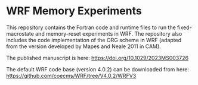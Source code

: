 # WRF Memory Experiments
This repository contains the Fortran code and runtime files to run the fixed-macrostate and memory-reset experiments in WRF. The repository also includes the code implementation of the ORG scheme in WRF (adapted from the version developed by Mapes and Neale 2011 in CAM). 

The published manuscript is here: https://doi.org/10.1029/2023MS003726

The default WRF code base (version 4.0.2) can be downloaded from here: https://github.com/coecms/WRF/tree/V4.0.2/WRFV3
